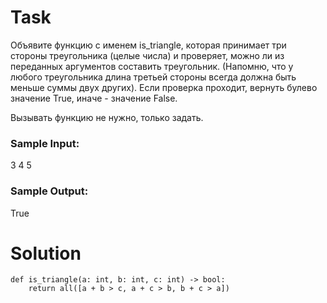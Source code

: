 # Task

Объявите функцию с именем is_triangle, которая принимает три стороны треугольника (целые числа) и проверяет, можно ли из переданных аргументов составить треугольник. (Напомню, что у любого треугольника длина третьей стороны всегда должна быть меньше суммы двух других). Если  проверка проходит, вернуть булево значение True, иначе - значение False.

Вызывать функцию не нужно, только задать.

### Sample Input:

3 4 5

### Sample Output:

True

# Solution
```
def is_triangle(a: int, b: int, c: int) -> bool:
    return all([a + b > c, a + c > b, b + c > a])
```
